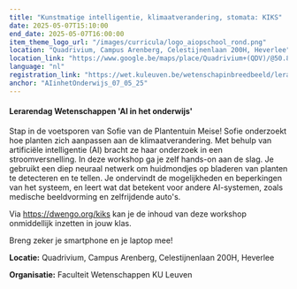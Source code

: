 ```yaml
---
title: "Kunstmatige intelligentie, klimaatverandering, stomata: KIKS"
date: 2025-05-07T15:10:00
end_date: 2025-05-07T16:00:00
item_theme_logo_url: "/images/curricula/logo_aiopschool_rond.png"
location: "Quadrivium, Campus Arenberg, Celestijnenlaan 200H, Heverlee"
location_link: "https://www.google.be/maps/place/Quadrivium+(QDV)/@50.8629532,4.6729982,17z/data=!3m1!4b1!4m6!3m5!1s0x47c161bce4bc9ff1:0xbf3ab098e651f3a6!8m2!3d50.8629532!4d4.6755731!16s%2Fg%2F11kl9rgtc2?hl=nl&entry=ttu&g_ep=EgoyMDI1MDIwNS4xIKXMDSoASAFQAw%3D%3D"
language: "nl"
registration_link: "https://wet.kuleuven.be/wetenschapinbreedbeeld/lerarendag.html"
anchor: "AIinhetOnderwijs_07_05_25"
---
```

#### Lerarendag Wetenschappen 'AI in het onderwijs'

Stap in de voetsporen van Sofie van de Plantentuin Meise! Sofie onderzoekt hoe planten zich aanpassen aan de klimaatverandering. 
Met behulp van artificiële intelligentie (AI) bracht ze haar onderzoek in een stroomversnelling. In deze workshop ga je zelf hands-on aan de slag. 
Je gebruikt een diep neuraal netwerk om huidmondjes op bladeren van planten te detecteren en te tellen. 
Je ondervindt de mogelijkheden en beperkingen van het systeem, en leert wat dat betekent voor andere AI-systemen, zoals medische beeldvorming en zelfrijdende auto's. 

Via https://dwengo.org/kiks kan je de inhoud van deze workshop onmiddellijk inzetten in jouw klas. 

Breng zeker je smartphone en je laptop mee! 

**Locatie:** Quadrivium, Campus Arenberg, Celestijnenlaan 200H, Heverlee

**Organisatie:** Faculteit Wetenschappen KU Leuven
